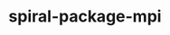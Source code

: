 ---
title: "spiral-package-mpi"
layout: cache
categories: [package, develop-2025-04-20]
meta: {"compilers": ["none"], "num_specs": 2, "num_specs_by_stack": {"e4s": 1, "e4s-neoverse-v2": 1, "e4s-rocm-external": 1, "root": 2}, "oss": ["ubuntu22.04"], "platforms": ["linux"], "stacks": ["e4s", "e4s-neoverse-v2", "e4s-rocm-external", "root"], "targets": ["neoverse_v2", "x86_64_v3"], "versions": ["1.1.0"]}
spec_details: [{"compiler": "none", "hash": "jiufnys2olusx23nifcpufk7dk5rfiey", "os": "ubuntu22.04", "platform": "linux", "size": "-", "stacks": ["e4s", "e4s-rocm-external", "root"], "target": "x86_64_v3", "variants": ["build_system=generic"], "versions": ["1.1.0"]}, {"compiler": "none", "hash": "t3dqopnixanb5nss66qoxbf7rya6fw7r", "os": "ubuntu22.04", "platform": "linux", "size": "-", "stacks": ["e4s-neoverse-v2", "root"], "target": "neoverse_v2", "variants": ["build_system=generic"], "versions": ["1.1.0"]}]
---